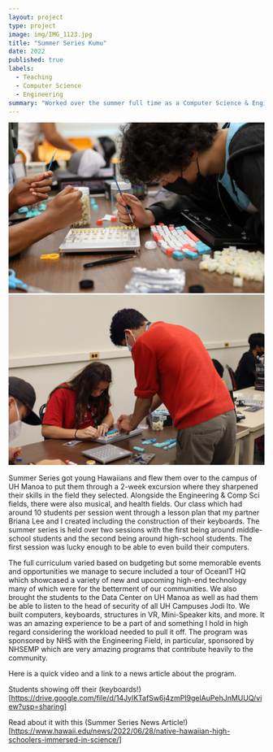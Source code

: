 ```yaml
---
layout: project
type: project
image: img/IMG_1123.jpg
title: "Summer Series Kumu"
date: 2022
published: true
labels:
  - Teaching
  - Computer Science 
  - Engineering
summary: "Worked over the summer full time as a Computer Science & Engineer Kumu/Mentor for a group of young Hawaiian students."
---
```

<img class="img-fluid" src="../img/summerseries/IMG_1118.jpg">
<img class="img-fluid" src="../img/summerseries/IMG_1116.jpg">

Summer Series got young Hawaiians and flew them over to the campus of UH Manoa to put them through a 2-week excursion where they sharpened their skills in the field they selected. Alongside the Engineering & Comp Sci fields, there were also musical, and health fields. Our class which had around 10 students per session went through a lesson plan that my partner Briana Lee and I created including the construction of their keyboards. The summer series is held over two sessions with the first being around middle-school students and the second being around high-school students. The first session was lucky enough to be able to even build their computers.

The full curriculum varied based on budgeting but some memorable events and opportunities we manage to secure included a tour of OceanIT HQ which showcased a variety of new and upcoming high-end technology many of which were for the betterment of our communities. We also brought the students to the Data Center on UH Manoa as well as had them be able to listen to the head of security of all UH Campuses Jodi Ito. We built computers, keyboards, structures in VR, Mini-Speaker kits, and more. It was an amazing experience to be a part of and something I hold in high regard considering the workload needed to pull it off. The program was sponsored by NHS with the Engineering Field, in particular, sponsored by NHSEMP which are very amazing programs that contribute heavily to the community.

Here is a quick video and a link to a news article about the program. 

Students showing off their (keyboards!)[https://drive.google.com/file/d/14JylKTafSw6j4zmPI9gelAuPehJnMUUQ/view?usp=sharing]


Read about it with this (Summer Series News Article!)[https://www.hawaii.edu/news/2022/06/28/native-hawaiian-high-schoolers-immersed-in-science/]
